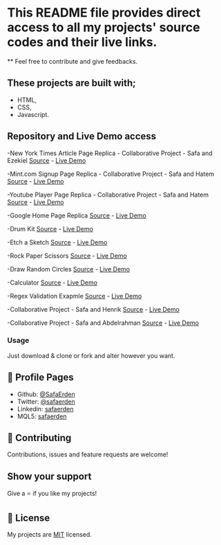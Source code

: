 # This README file provides direct access to all my projects' source codes and their live links.

** Feel free to contribute and give feedbacks.


## These projects are built with;

- HTML,
- CSS,
- Javascript.

## Repository and Live Demo access

-New York Times Article Page Replica - Collaborative Project - Safa and Ezekiel [Source](https://github.com/SafaErden/The-New-York-Times) - [Live Demo](https://rawcdn.githack.com/SafaErden/The-New-York-Times/36402d7baa68bf29302f3de1459e4b4c0e7d2fd3/index.html)

-Mint.com Signup Page Replica - Collaborative Project - Safa and Hatem [Source](https://github.com/SafaErden/Mint.com-s-signup-page) - [Live Demo](https://safaerden.github.io/Mint.com-s-signup-page/)

-Youtube Player Page Replica - Collaborative Project - Safa and Hatem [Source](https://github.com/SafaErden/Youtube-Player-Page-Replica) - [Live Demo](https://safaerden.github.io/Youtube-Player-Page-Replica/)

-Google Home Page Replica [Source](https://github.com/SafaErden/Google-Homepage-Replica) - [Live Demo](https://safaerden.github.io/Google-Homepage-Replica/)

-Drum Kit [Source](https://github.com/SafaErden/Drum-Kit) - [Live Demo](https://safaerden.github.io/Drum-Kit/)

-Etch a Sketch [Source](https://github.com/SafaErden/Etch-a-sketch) - [Live Demo](https://safaerden.github.io/Etch-a-sketch/)

-Rock Paper Scissors [Source](https://github.com/SafaErden/Rock-Paper-Scissors) - [Live Demo](https://safaerden.github.io/Rock-Paper-Scissors/)

-Draw Random Circles [Source](https://github.com/SafaErden/Draw-Random-Circles) - [Live Demo](https://safaerden.github.io/Draw-Random-Circles/)

-Calculator [Source](https://github.com/SafaErden/Calculator) - [Live Demo](https://safaerden.github.io/Calculator/)

-Regex Validation Exapmle [Source](https://github.com/SafaErden/Regex-Validation-Exapmle) - [Live Demo](https://safaerden.github.io/Regex-Validation-Exapmle/)

-Collaborative Project - Safa and Henrik [Source](https://github.com/SafaErden/Safa-and-Henrik) - [Live Demo](https://safaerden.github.io/Safa-and-Henrik/)

-Collaborative Project - Safa and Abdelrahman [Source](https://github.com/SafaErden/Safa-and-Abdelrahman) - [Live Demo](https://safaerden.github.io/Safa-and-Abdelrahman/)

### Usage
Just download & clone or fork and alter however you want.

## 👤 Profile Pages

- Github: [@SafaErden](https://github.com/SafaErden)
- Twitter: [@safaerden](https://twitter.com/safaerden)
- Linkedin: [safaerden](https://www.linkedin.com/in/safaerden/)
- MQL5: [safaerden](https://www.mql5.com/en/users/safaerden)


## 🤝 Contributing

Contributions, issues and feature requests are welcome!

## Show your support

Give a ⭐️ if you like my projects!

## 📝 License

My projects are [MIT](lic.url) licensed.
